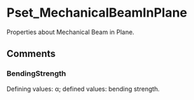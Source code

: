 # Pset_MechanicalBeamInPlane

Properties about Mechanical Beam in Plane.
<!-- end of short definition -->

## Comments

### BendingStrength

Defining values: α; defined values: bending strength.
